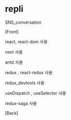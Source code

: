 # repli
 SNS_conversation
 
[Front]

react, react-dom 사용

next 사용

antd 사용

redux , react-redux 사용 

redux_devtools 사용

useDispatch , useSelector 사용

redux-saga 사용

[Back]
